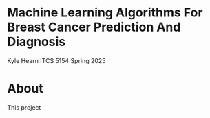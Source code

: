 # Machine Learning Algorithms For Breast Cancer Prediction And Diagnosis
Kyle Hearn
ITCS 5154 Spring 2025
# About
This project
